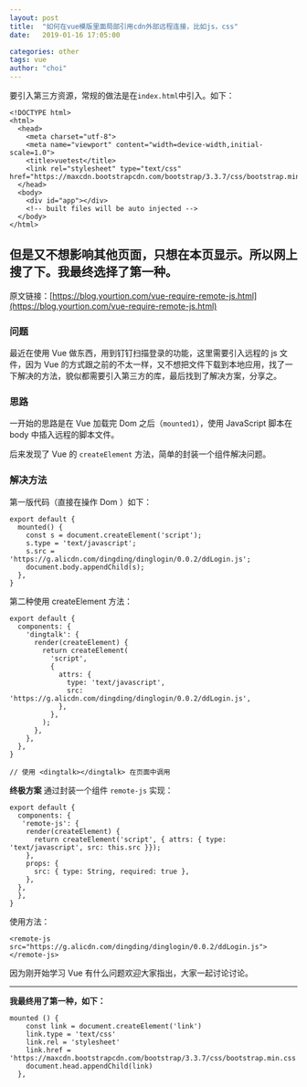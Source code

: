 ```yaml
---
layout: post
title:  "如何在vue模版里面局部引用cdn外部远程连接，比如js，css"
date:   2019-01-16 17:05:00

categories: other
tags: vue
author: "choi"
---
```



要引入第三方资源，常规的做法是在`index.html`中引入。如下：
```
<!DOCTYPE html>
<html>
  <head>
    <meta charset="utf-8">
    <meta name="viewport" content="width=device-width,initial-scale=1.0">
    <title>vuetest</title>
    <link rel="stylesheet" type="text/css" href="https://maxcdn.bootstrapcdn.com/bootstrap/3.3.7/css/bootstrap.min.css"> 
  </head>
  <body>
    <div id="app"></div>
    <!-- built files will be auto injected -->
  </body>
</html>
```
但是又不想影响其他页面，只想在本页显示。所以网上搜了下。我最终选择了第一种。
-----
原文链接：[https://blog.yourtion.com/vue-require-remote-js.html](https://blog.yourtion.com/vue-require-remote-js.html)

### 问题
最近在使用 Vue 做东西，用到钉钉扫描登录的功能，这里需要引入远程的 js 文件，因为 Vue 的方式跟之前的不太一样，又不想把文件下载到本地应用，找了一下解决的方法，貌似都需要引入第三方的库，最后找到了解决方案，分享之。

### 思路
一开始的思路是在 Vue 加载完 Dom 之后（`mounted1`），使用 JavaScript 脚本在 body 中插入远程的脚本文件。

后来发现了 Vue 的 `createElement` 方法，简单的封装一个组件解决问题。

### 解决方法
第一版代码（直接在操作 Dom ）如下：
```
export default {
  mounted() {
    const s = document.createElement('script');
    s.type = 'text/javascript';
    s.src = 'https://g.alicdn.com/dingding/dinglogin/0.0.2/ddLogin.js';
    document.body.appendChild(s);
  },
}
```
第二种使用 createElement 方法：
```
export default {
  components: {
    'dingtalk': {
      render(createElement) {
        return createElement(
          'script',
          {
            attrs: {
              type: 'text/javascript',
              src: 'https://g.alicdn.com/dingding/dinglogin/0.0.2/ddLogin.js',
            },
          },
        );
      },
    },
  },
}

// 使用 <dingtalk></dingtalk> 在页面中调用
```
**终极方案**
通过封装一个组件 `remote-js` 实现：
```
export default {
  components: {
   'remote-js': {
    render(createElement) {
      return createElement('script', { attrs: { type: 'text/javascript', src: this.src }});
    },
    props: {
      src: { type: String, required: true },
    },
  },
  },
}
```
使用方法：
```
<remote-js src="https://g.alicdn.com/dingding/dinglogin/0.0.2/ddLogin.js"></remote-js>
```

因为刚开始学习 Vue 有什么问题欢迎大家指出，大家一起讨论讨论。

------

**我最终用了第一种，如下：**
```
mounted () {
    const link = document.createElement('link')
    link.type = 'text/css'
    link.rel = 'stylesheet'
    link.href = 'https://maxcdn.bootstrapcdn.com/bootstrap/3.3.7/css/bootstrap.min.css'
    document.head.appendChild(link)
  },
```

